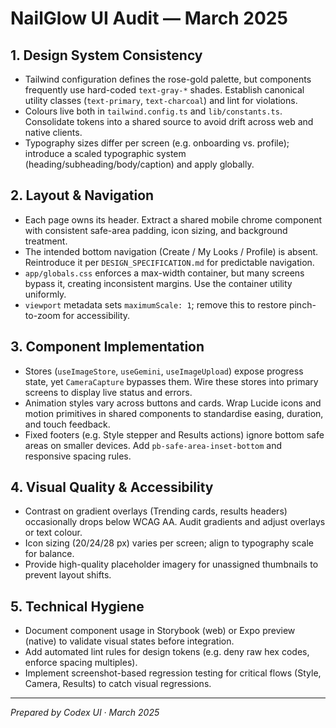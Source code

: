 # NailGlow UI Audit — March 2025

## 1. Design System Consistency
- Tailwind configuration defines the rose-gold palette, but components frequently use hard-coded `text-gray-*` shades. Establish canonical utility classes (`text-primary`, `text-charcoal`) and lint for violations.
- Colours live both in `tailwind.config.ts` and `lib/constants.ts`. Consolidate tokens into a shared source to avoid drift across web and native clients.
- Typography sizes differ per screen (e.g. onboarding vs. profile); introduce a scaled typographic system (heading/subheading/body/caption) and apply globally.

## 2. Layout & Navigation
- Each page owns its header. Extract a shared mobile chrome component with consistent safe-area padding, icon sizing, and background treatment.
- The intended bottom navigation (Create / My Looks / Profile) is absent. Reintroduce it per `DESIGN_SPECIFICATION.md` for predictable navigation.
- `app/globals.css` enforces a max-width container, but many screens bypass it, creating inconsistent margins. Use the container utility uniformly.
- `viewport` metadata sets `maximumScale: 1`; remove this to restore pinch-to-zoom for accessibility.

## 3. Component Implementation
- Stores (`useImageStore`, `useGemini`, `useImageUpload`) expose progress state, yet `CameraCapture` bypasses them. Wire these stores into primary screens to display live status and errors.
- Animation styles vary across buttons and cards. Wrap Lucide icons and motion primitives in shared components to standardise easing, duration, and touch feedback.
- Fixed footers (e.g. Style stepper and Results actions) ignore bottom safe areas on smaller devices. Add `pb-safe-area-inset-bottom` and responsive spacing rules.

## 4. Visual Quality & Accessibility
- Contrast on gradient overlays (Trending cards, results headers) occasionally drops below WCAG AA. Audit gradients and adjust overlays or text colour.
- Icon sizing (20/24/28 px) varies per screen; align to typography scale for balance.
- Provide high-quality placeholder imagery for unassigned thumbnails to prevent layout shifts.

## 5. Technical Hygiene
- Document component usage in Storybook (web) or Expo preview (native) to validate visual states before integration.
- Add automated lint rules for design tokens (e.g. deny raw hex codes, enforce spacing multiples).
- Implement screenshot-based regression testing for critical flows (Style, Camera, Results) to catch visual regressions.

---
*Prepared by Codex UI · March 2025*
